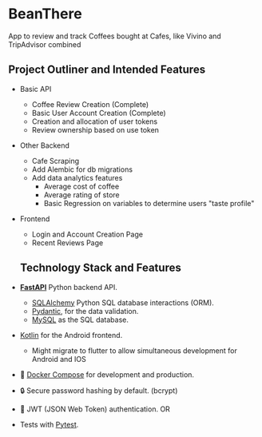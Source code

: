 # BeanThere
App to review and track Coffees bought at Cafes, like Vivino and TripAdvisor combined


  ## Project Outliner and Intended Features

- Basic API
  - Coffee Review Creation (Complete)
  - Basic User Account Creation (Complete)
  - Creation and allocation of user tokens
  - Review ownership based on use token

- Other Backend
  - Cafe Scraping
  - Add Alembic for db migrations
  - Add data analytics features
    - Average cost of coffee
    - Average rating of store
    - Basic Regression on variables to determine users "taste profile"

- Frontend
  - Login and Account Creation Page
  - Recent Reviews Page

  ## Technology Stack and Features

-  [**FastAPI**](https://fastapi.tiangolo.com) Python backend API.
    -  [SQLAlchemy](https://www.sqlalchemy.org/) Python SQL database interactions (ORM).
    -  [Pydantic](https://docs.pydantic.dev), for the data validation.
    -  [MySQL](https://www.mysql.com/) as the SQL database.
-  [Kotlin](https://kotlinlang.org/) for the Android frontend.
    -  Might migrate to flutter to allow simultaneous development for Android and IOS
- 🐋 [Docker Compose](https://www.docker.com) for development and production.
- 🔒 Secure password hashing by default. (bcrypt)
- 🔑 JWT (JSON Web Token) authentication. OR 
-  Tests with [Pytest](https://pytest.org).